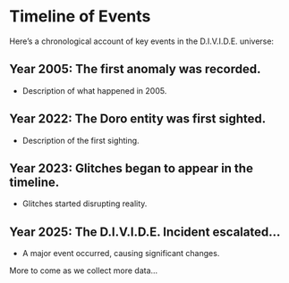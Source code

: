 # Timeline of Events

Here’s a chronological account of key events in the D.I.V.I.D.E. universe:

## Year 2005: The first anomaly was recorded.
- Description of what happened in 2005.

## Year 2022: The Doro entity was first sighted.
- Description of the first sighting.

## Year 2023: Glitches began to appear in the timeline.
- Glitches started disrupting reality.

## Year 2025: The D.I.V.I.D.E. Incident escalated...
- A major event occurred, causing significant changes.

More to come as we collect more data...
